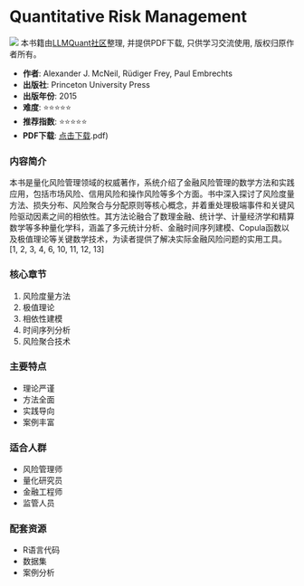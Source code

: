 # Quantitative Risk Management

![](https://fastly.jsdelivr.net/gh/bucketio/img3@main/2024/09/04/1725464231869-e0b2f727-2a0f-4270-bf6c-31ddc350426a.gif)
本书籍由[LLMQuant社区](https://llmquant.com/)整理, 并提供PDF下载, 只供学习交流使用, 版权归原作者所有。


- **作者**: Alexander J. McNeil, Rüdiger Frey, Paul Embrechts
- **出版社**: Princeton University Press
- **出版年份**: 2015
- **难度**: ⭐⭐⭐⭐⭐
- **推荐指数**: ⭐⭐⭐⭐⭐
- **PDF下载**: [点击下载](https://quant-wiki.com/pdf/Quantitative%20risk%20management%20_%20concepts%2C%20techniques%20and%20tools-Princeton%20University%20Press%20%282015.pdf).pdf)

### 内容简介

本书是量化风险管理领域的权威著作，系统介绍了金融风险管理的数学方法和实践应用，包括市场风险、信用风险和操作风险等多个方面。书中深入探讨了风险度量方法、损失分布、风险聚合与分配原则等核心概念，并着重处理极端事件和关键风险驱动因素之间的相依性。其方法论融合了数理金融、统计学、计量经济学和精算数学等多种量化学科，涵盖了多元统计分析、金融时间序列建模、Copula函数以及极值理论等关键数学技术，为读者提供了解决实际金融风险问题的实用工具。 [1, 2, 3, 4, 6, 10, 11, 12, 13]

### 核心章节

1. 风险度量方法
2. 极值理论
3. 相依性建模
4. 时间序列分析
5. 风险聚合技术

### 主要特点

- 理论严谨
- 方法全面
- 实践导向
- 案例丰富

### 适合人群

- 风险管理师
- 量化研究员
- 金融工程师
- 监管人员

### 配套资源

- R语言代码
- 数据集
- 案例分析
